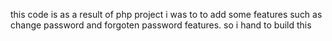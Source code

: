 this code is as a result of php project i was to to add some features such as change password and forgoten password features. so i hand to build this
